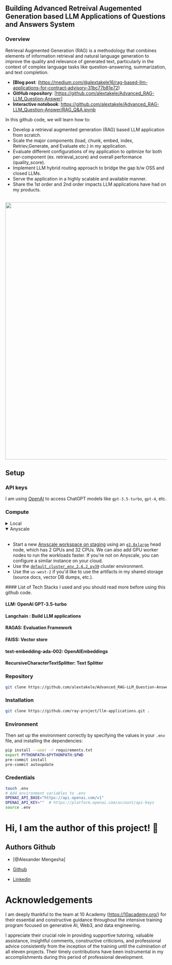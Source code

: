## Building Advanced Retreival Augemented Generation based LLM Applications of Questions and Answers System

### Overview

Retrieval Augmented Generation (RAG) is a methodology that combines elements of information retrieval and natural language generation to improve the quality and relevance of generated text, particularly in the context of complex language tasks like question-answering, summarization, and text completion.
- **[Blog post**: (https://medium.com/@alextakele16/rag-based-llm-applications-for-contract-advisory-31bc77b81e72)
- **GitHub repository**: [https://github.com/alextakele/Advanced_RAG-LLM_Question-Answer]
- **Interactive notebook**: https://github.com/alextakele/Advanced_RAG-LLM_Question-Answer/RAG_Q&A.ipynb

In this github code, we will learn how to:

- Develop a retrieval augmented generation (RAG) based LLM application from scratch.
- Scale the major components (load, chunk, embed, index, Retriev,Generate, and Evaluate etc.) in my application.
- Evaluate different configurations of my application to optimize for both per-component (ex. retrieval_score) and overall performance (quality_score).
- Implement LLM hybrid routing approach to bridge the gap b/w OSS and closed LLMs.
- Serve the application in a highly scalable and available manner.
- Share the 1st order and 2nd order impacts LLM applications have had on my products.
<br>
<img width="800" src="https://images.ctfassets.net/xjan103pcp94/7FWrvPPlIdz5fs8wQgxLFz/fdae368044275028f0544a3d252fcfe4/image15.png">

## Setup

### API keys
I am using [OpenAI](https://platform.openai.com/docs/models/) to access ChatGPT models like `gpt-3.5-turbo`, `gpt-4`, etc. 

### Compute
<details>
  <summary>Local</summary>
  You could run this on your local laptop but a we highly recommend using a setup with access to GPUs. You can set this up on your own or on [Anyscale](http://anyscale.com/).
</details>

<details open>
  <summary>Anyscale</summary><br>
<ul>
<li>Start a new <a href="https://console.anyscale-staging.com/o/anyscale-internal/workspaces">Anyscale workspace on staging</a> using an <a href="https://instances.vantage.sh/aws/ec2/g3.8xlarge"><code>g3.8xlarge</code></a> head node, which has 2 GPUs and 32 CPUs. We can also add GPU worker nodes to run the workloads faster. If you&#39;re not on Anyscale, you can configure a similar instance on your cloud.</li>
<li>Use the <a href="https://docs.anyscale.com/reference/base-images/ray-262/py39#ray-2-6-2-py39"><code>default_cluster_env_2.6.2_py39</code></a> cluster environment.</li>
<li>Use the <code>us-west-2</code> if you&#39;d like to use the artifacts in my shared storage (source docs, vector DB dumps, etc.).</li>
</ul>

</details>
#### List of Tech Stacks I used and you should read more before using this github code.

#### LLM: OpenAI GPT-3.5-turbo

#### Langchain : Build LLM applications

#### RAGAS: Evaluation Framework

#### FAISS: Vector store

#### text-embedding-ada-002: OpenAIEmbeddings

#### RecursiveCharacterTextSplitter: Text Splitter


### Repository
```bash
git clone https://github.com/alextakele/Advanced_RAG-LLM_Question-Answer

```
### Installation 
```bash
git clone https://github.com/ray-project/llm-applications.git .
```
### Environment

Then set up the environment correctly by specifying the values in your `.env` file,
and installing the dependencies:

```bash
pip install --user -r requirements.txt
export PYTHONPATH=$PYTHONPATH:$PWD
pre-commit install
pre-commit autoupdate
```
### Credentials
```bash
touch .env
# Add environment variables to .env
OPENAI_API_BASE="https://api.openai.com/v1"
OPENAI_API_KEY=""  # https://platform.openai.com/account/api-keys
source .env
```
# Hi, I am the author of this project! 👋

## Authors Github
- [@Alexander  Mengesha]
  
- [Github](https://www.github.com/alextakele)

- [Linkedin](https://www.linkedin.com/in/alextakele)

# Acknowledgements
I am deeply thankful to the team at 10 Academy (https://10academy.org/) for their essential and constructive guidance throughout the intensive training program focused on generative AI, Web3, and data engineering.

I appreciate their crucial role in providing supportive tutoring, valuable assistance, insightful comments, constructive criticisms, and professional advice consistently from the inception of the training until the culmination of all eleven projects. Their timely contributions have been instrumental in my accomplishments during this period of professional development.




